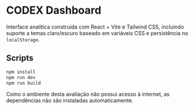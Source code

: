 # CODEX Dashboard

Interface analítica construída com React + Vite e Tailwind CSS, incluindo suporte a temas claro/escuro baseado em variáveis CSS e persistência no `localStorage`.

## Scripts

```bash
npm install
npm run dev
npm run build
```

Como o ambiente desta avaliação não possui acesso à internet, as dependências não são instaladas automaticamente.
